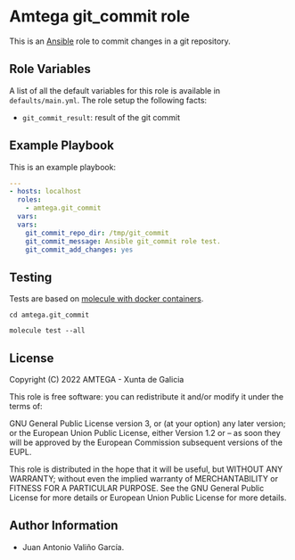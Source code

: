 # Amtega git_commit role

This is an [Ansible](http://www.ansible.com) role to commit changes in a git repository.

## Role Variables

A list of all the default variables for this role is available in `defaults/main.yml`. The role setup the following facts:

- `git_commit_result`: result of the git commit

## Example Playbook

This is an example playbook:

``` yaml
---
- hosts: localhost
  roles:  
    - amtega.git_commit
  vars:    
  vars:
    git_commit_repo_dir: /tmp/git_commit
    git_commit_message: Ansible git_commit role test.
    git_commit_add_changes: yes
```

## Testing

Tests are based on [molecule with docker containers](https://molecule.readthedocs.io/en/latest/installation.html).

```shell
cd amtega.git_commit

molecule test --all
```

## License

Copyright (C) 2022 AMTEGA - Xunta de Galicia

This role is free software: you can redistribute it and/or modify it under the terms of:

GNU General Public License version 3, or (at your option) any later version; or the European Union Public License, either Version 1.2 or – as soon they will be approved by the European Commission ­subsequent versions of the EUPL.

This role is distributed in the hope that it will be useful, but WITHOUT ANY WARRANTY; without even the implied warranty of MERCHANTABILITY or FITNESS FOR A PARTICULAR PURPOSE.  See the GNU General Public License for more details or European Union Public License for more details.

## Author Information

- Juan Antonio Valiño García.
